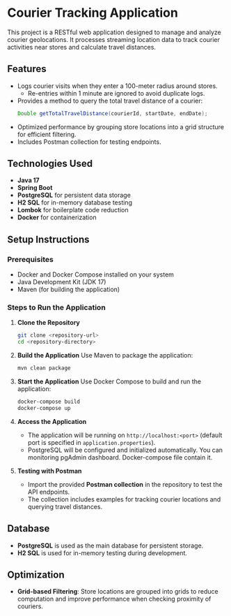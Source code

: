 
# Courier Tracking Application

This project is a RESTful web application designed to manage and analyze courier geolocations. It processes streaming location data to track courier activities near stores and calculate travel distances.

## Features
- Logs courier visits when they enter a 100-meter radius around stores.
    - Re-entries within 1 minute are ignored to avoid duplicate logs.
- Provides a method to query the total travel distance of a courier:
  ```java
  Double getTotalTravelDistance(courierId, startDate, endDate);
  ```
- Optimized performance by grouping store locations into a grid structure for efficient filtering.
- Includes Postman collection for testing endpoints.

## Technologies Used
- **Java 17**
- **Spring Boot**
- **PostgreSQL** for persistent data storage
- **H2 SQL** for in-memory database testing
- **Lombok** for boilerplate code reduction
- **Docker** for containerization

## Setup Instructions

### Prerequisites
- Docker and Docker Compose installed on your system
- Java Development Kit (JDK 17)
- Maven (for building the application)

### Steps to Run the Application
1. **Clone the Repository**
   ```bash
   git clone <repository-url>
   cd <repository-directory>
   ```

2. **Build the Application**
   Use Maven to package the application:
   ```bash
   mvn clean package
   ```

3. **Start the Application**
   Use Docker Compose to build and run the application:
   ```bash
   docker-compose build
   docker-compose up
   ```

4. **Access the Application**
    - The application will be running on `http://localhost:<port>` (default port is specified in `application.properties`).
    - PostgreSQL will be configured and initialized automatically. You can monitoring pgAdmin dashboard. Docker-compose file contain it.

5. **Testing with Postman**
    - Import the provided **Postman collection** in the repository to test the API endpoints.
    - The collection includes examples for tracking courier locations and querying travel distances.

## Database
- **PostgreSQL** is used as the main database for persistent storage.
- **H2 SQL** is used for in-memory testing during development.

## Optimization
- **Grid-based Filtering**: Store locations are grouped into grids to reduce computation and improve performance when checking proximity of couriers.

